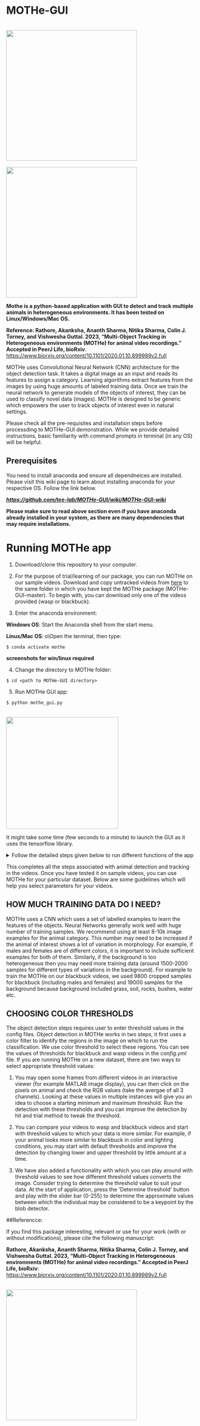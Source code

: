 # MOTHe-GUI

<br>
<img height="350" src="https://github.com/tee-lab/MOTHe-GUI/blob/master/gui_screenshots/bb_track.gif">
<br>

<br>
<img height="350" src="https://github.com/tee-lab/MOTHe-GUI/blob/master/gui_screenshots/wasp_track.gif">
<br>

**Mothe is a python-based application with GUI to detect and track multiple animals in heterogeneous environments. It has been tested on Linux/Windows/Mac OS.**

**Reference: Rathore, Akanksha, Ananth Sharma, Nitika Sharma, Colin J. Torney, and Vishwesha Guttal. 2023, “Multi-Object Tracking in Heterogeneous environments (MOTHe) for animal video recordings.” Accepted in PeerJ Life, bioRxiv**: https://www.biorxiv.org/content/10.1101/2020.01.10.899989v2.full

MOTHe uses Convolutional Neural Network (CNN) architecture for the object detection task. It takes a digital image as an input and reads its features to assign a category. Learning algorithms extract features from the images by using huge amounts of labeled training data. Once we train the neural network to generate models of the objects of interest, they can be used to classify novel data (images). MOTHe is designed to be generic which empowers the user to track objects of interest even in natural settings.

Please check all the pre-requisites and installation steps before processding to MOTHe-GUI demonstration. While we provide detailed instructions, basic familiarity with command prompts in terminal (in any OS) will be helpful.  

## Prerequisites

You need to install anaconda and ensure all dependneices are installed. Please visit this wiki page to learn about installing anaconda for your respective OS. Follow the link below.

*__https://github.com/tee-lab/MOTHe-GUI/wiki/MOTHe-GUI-wiki__*

**Please make sure to read above section even if you have anaconda already installed in your system, as there are many dependencies that may require installations.**

# Running MOTHe app

1. Download/clone this repository to your computer. 

2. For the purpose of trial/learning of our package, you can run MOTHe on our sample videos. Download and copy untracked videos from [here](https://figshare.com/s/82661a4fd39008fae445) to the same folder in which you have kept the MOTHe package (MOTHe-GUI-master). To begin with, you can download only one of the videos provided (wasp or blackbuck). 

3. Enter the anaconda environment:

**Windows OS**: Start the Anaconda shell from the start menu.

**Linux/Mac OS**: o\Open the terminal, then type: 

`$ conda activate mothe`

**screenshots for win/linux required**

4. Change the directory to MOTHe folder:

`$ cd <path to MOTHe-GUI directory>`

5. Run MOTHe GUI app:

`$ python mothe_gui.py`

<br>
<img height="300" src="https://github.com/tee-lab/MOTHe-GUI/blob/master/gui_screenshots/app_home.png">
<br>

It might take some time (few seconds to a minute) to launch the GUI as it uses the tensorflow library.

<details> 
<summary> Follow the detailed steps given below to run different functions of the app </summary>

**Step 1:** Configuration

This step is used to set parameters of MOTHe. Parameters to be set in this step are: (i) home directory, (ii) cropping size of animals in the videos, (iii) path to video files, etc. All the parameters are saved in *config.yml*.

Select the "configure" option from drop down menu and press "run" button. It will prompt you to enter the path of the MOTHe directory, select the directory and confirm. Next, it will ask you to select an example video. You can select any video from your video database, or one of the sample videos you have downloaded from [here](https://figshare.com/s/82661a4fd39008fae445). 

The next prompt is to enter the threshold values and step size for detection and tracking. The min and max threshold values depends on the specific case study (contrast between animal and background) and may take a few trial and error attempts to get it right (Read the section **Choosing color threshold** for more details). 

You will also specify a step size (no. of frames to skip for detection and tracking task). If for any reason, you want to run the detection for every n frames instead of all the frames (it can speed up the detection task significantly). To track the video without skipping any frames, enter the step size as 1.

**For learning/trial purposes,** you may choose these values:

Wasp videos: min threshold = 150, max threshold = 250, step size = 50

Blackbuck videos: min threshold = 0, max threshold = 150, step size = 50


<br>
<img height="350" src="https://github.com/tee-lab/MOTHe-GUI/blob/master/gui_screenshots/2_press_run_configure.png">
<br>

<br>
<img height="350" src="https://github.com/tee-lab/MOTHe-GUI/blob/master/gui_screenshots/3_press_ok_selecting_path.png">
<br>

<br>
<img height="350" src="https://github.com/tee-lab/MOTHe-GUI/blob/master/gui_screenshots/4_select_video_set_config.png.png">
<br>

<br>
<img height="350" src="https://github.com/tee-lab/MOTHe-GUI/blob/master/gui_screenshots/5_video_select_confirmation.png">
<br>

<br>
<img height="350" src="https://github.com/tee-lab/MOTHe-GUI/blob/master/gui_screenshots/5_video_select_confirmation.png">
<br>

<br>
<img height="350" src="https://github.com/tee-lab/MOTHe-GUI/blob/master/gui_screenshots/6_fill_in_details.png">
<br>

<br>
<img height="350" src="https://github.com/tee-lab/MOTHe-GUI/blob/master/gui_screenshots/8_post_config_confirmation.png">
<br>

A window appears during the configuration process which is a frame of the test video you have chosen. This step is to determine the size of the animal to be detected and tracked. This value also helps in the dataset generation phase. Make sure to choose the most accomodating animal on the screen to avoid occlusions and missed detections later.

Click and drag across the animal to set the animal size for the configuration. Press the **c** key once to view the cropped animal. If satisfied with the click and drag process, proceed to press the **c** key **again** to confirm and end the configuration process. You can draw multiple boxes at a time and the last box will be taken to set the crop size. If you think that wrong box size got stored, you can repeat the configuration step from start.

<br>
<img height="350" src="https://github.com/tee-lab/MOTHe-GUI/blob/master/gui_screenshots/configure.gif">
<br>

You can view the *config.yml* file created in mothe folder.

You can now select the next option from drop-down menu of MOTHe-GUI to run data generation step.


__Step 2: Data Generation__


This program will pick frames from the videos, user can click on animals or background in these images to create samples for both categories (animal and background). Examples of animal of interest will be saved in the folder **yes** and background in the folder **no**.

User needs to generate at least 8k-10k samples for each category (see section **How much training data do I need?** for detailed guidelines). One must ensure to take a wide representation of forms in which animals appears in the videos and same for the background variation. However, for the trial purpose you can generate 5-10 images in each category.

MOTHe supports only binary classification. Therefore name the classes 'yes' for positive examples and 'no' for background examples. The data generation method takes a **step size** argument as well which helps the user to keep the number of examples per video in check. (Ex: a higher step size limits the number of frames per video. if a video is very long, one can set a higher step size to skip through unwated and consecutive frames). 
**Please note that this step size is different from the one you entered in configure step, this step size allows you to generated data from widely spaced frames of the videos.**

<br>
<img height="350" src="https://github.com/tee-lab/MOTHe-GUI/blob/master/gui_screenshots/9_generate_dataset.png">
<br>

<br>
<img height="350" src="https://github.com/tee-lab/MOTHe-GUI/blob/master/gui_screenshots/10_select_video.png">
<br>


<br>
<img height="350" src="https://github.com/tee-lab/MOTHe-GUI/blob/master/gui_screenshots/12_fill_details.png">
<br>

A window appears which is a frame of the video you have chosen. Start generating data at this point.

Click at the center of the animal once. The algorithm calculates the size of the bounding box based on the config file entry. 

-Press the **s** key once to crop and store the animals once we have selected all the animals in the frame. Then it will take us to the next frame automatically. 

-Press the **n** key to proceed to the next frame if the current frame is not worth collecting data from. Any selected animals are not cropped and stored if **n** key is pressed. It just takes us to the next frame. 

-Press the **u** key if you want to undo a perticular selection that you have made. 

-Once you are done collectiong samples from a video, press **esc** key to complete the process for this video. 

<br>
<img height="350" src="https://github.com/tee-lab/MOTHe-GUI/blob/master/gui_screenshots/13_post_generation_update.png">
<br>


**Make sure to repeat this process for the 'no'.**

Select all background examples in this case, i.e. background objects, habitat, any other category of objects present in the image. 

At this point you will have two class folder with many examples to train the neural network.

<br>
<img height="350" src="https://github.com/tee-lab/MOTHe-GUI/blob/master/gui_screenshots/generate_data.gif">
<br>


You can close the data generation window now and proceed to the next step.

**Step 3: Training the CNN**

 To train the neural network, select the "train" option from the drop down menu-
 
<br>
<img height="350" src="https://github.com/tee-lab/MOTHe-GUI/blob/master/gui_screenshots/14_run_train.png">
<br>

You can see the status of this step on the terminal/shell.

After successfully training the model, two graphs appear on the screen. The loss graph starts at a higher point and if the correct learning rate is applied, it takes a drastic decline and starts to plateau out as it reaches near zero. If a very high learning rate is applied, the graph starts travelling upwards instead of downwards. If a slightly higher learning rate is applied, it will not reack a closer point towards the zero line. The accuracy curve should travel upwards sharply and plateau out. It is important to avoid over fitting of data. This can be done by using adequate variance in the examples we generate during data generation. It is also important not to have too much variance since the accuracy may go down even though the network can generalize fairly well. 

<br>
<img height="350" src="https://github.com/tee-lab/mothe/blob/master/mothe_screenshots/20_post_training_graphs.png">
<br>

<br>
<img height="350" src="https://github.com/tee-lab/mothe/blob/master/mothe_screenshots/21_stores_model.png">
<br>

After training, the model gets stored in the mothe directory as *mothe_model.h5py*. This model will be used to detect and track animals in the test videos.


**Step 4: Object detection**

This step will detect the animals (object of interest) in the video frames. As mentioned earlier, this process is done in two steps - first the code predicts the areas in which animal may be potentially present (localisation) and then these areas are passes to the network for classification task. For localisation, we need thrsholding approach which gives us regions which have animals as well as background noise.

Initiate the detection process by selecting 'detection' option and pressing the run button. It will prompt to enter the name of a test video and the model which you want to use. You can use the already trained model available in MOTHe Github repository to run detection on blackbuck or wasp videos. 

You can see the status in the terminal/shell.

<br>
<img height="350" src="https://github.com/tee-lab/MOTHe-GUI/blob/master/gui_screenshots/15_run_detection.png">
<br>

<br>
<img height="350" src="https://github.com/tee-lab/MOTHe-GUI/blob/master/gui_screenshots/16_select_video.png">
<br>

<br>
<img height="350" src="https://github.com/tee-lab/MOTHe-GUI/blob/master/gui_screenshots/18_model_selection.png">
<br>

<br>
<img height="350" src="https://github.com/tee-lab/MOTHe-GUI/blob/master/gui_screenshots/20_post_detection_update.png">
<br>

After the successful detection, a video with detections and *.csv* are generated in the mothe folder.


**STep 5: Object tracking**

This step is used to ascribe unique IDs to the detected animals and it gives us the trajectories of the animals. 
It will use the detections from previous step. Hence, the input for this step would be original video clip and *.csv* generated in the previous step.

Initiate the tracking process by selecting "track" option.  It will prompt to enter the name of a test video and the model which you want to use (**preferably the same model you selected for the detection step**).

<br>
<img height="350" src="https://github.com/tee-lab/MOTHe-GUI/blob/master/gui_screenshots/21_run_tracking.png">
<br>

<br>
<img height="350" src="https://github.com/tee-lab/MOTHe-GUI/blob/master/gui_screenshots/22_select_video.png">
<br>
<br>
<img height="350" src="https://github.com/tee-lab/MOTHe-GUI/blob/master/gui_screenshots/23_select_video_confirm.png">
<br>
<br>
<img height="350" src="https://github.com/tee-lab/MOTHe-GUI/blob/master/gui_screenshots/24_select_model.png">
<br>
<br>
<img height="350" src="https://github.com/tee-lab/MOTHe-GUI/blob/master/gui_screenshots/25_model_selection_update.png">
<br>
<br>
<img height="350" src="https://github.com/tee-lab/MOTHe-GUI/blob/master/gui_screenshots/26_tracking_complete_update.png">
<br>

You can see the status in the terminal/shell.

After the successful tracking, a tracked video and *.csv* are generated in the mothe folder.

</details>

This completes all the steps associated with animal detection and tracking in the videos. Once you have tested it on sample videos, you can use MOTHe for your particular dataset. Below are some guidelines which will help you select parameters for your videos.



## HOW MUCH TRAINING DATA DO I NEED?

MOTHe uses a CNN which uses a set of labelled examples to learn the features of the objects. Neural Networks generally work well with huge number of training samples. We recommend using at least 8-10k image examples for the animal category. This number may need to be increased if the animal of interest shows a lot of variation in morphology. For example, if males and females are of different colors, it is important to include sufficient examples for both of them. Similarly, if the background is too heterogeneous then you may need more training data (around 1500-2000 samples for different types of variations in the background).
For example to train the MOTHe on our blackbuck videos, we used 9800 cropped samples for blackbuck (including males and females) and 19000 samples for the background because background included grass, soil, rocks, bushes, water etc.


## CHOOSING COLOR THRESHOLDS

The object detection steps requires user to enter threshold values in the config files. Object detection in MOTHe works in two steps, it first uses a color filter to identify the regions in the image on which to run the classification. We use color threshold to select these regions. You can see the values of thresholds for blackbuck and wasp videos in the *config.yml* file.
If you are running MOTHe on a new dataset, there are two ways to select appropriate threshold values:

1. You may open some frames from different videos in an interactive viewer (for example MATLAB image display), you can then click on the pixels on animal and check the RGB values (take the avergae of all 3 channels). Looking at these values in multiple instances will give you an idea to choose a starting minimum and maximum threshold. 
Run the detection with these thresholds and you can improve the detection by hit and trial method to tweak the threshold.

2. You can compare your videos to wasp and blackbuck videos and start with threshold values to which your data is more similar. For example, if your animal looks more similar to blackbuck in color and lighting conditions, you may start with default thresholds and improve the detection by changing lower and upper threshold by little amount at a time.

3. We have also added a functionality with which you can play around with threshold values to see how different threshold values converts the image.
Consider trying to determine the threshold value to suit your data. At the start of application, press the 'Determine threshold' button and play with the slider bar (0-255) to determine the approximate values between which the individual may be considered to be a keypoint by the blob detector. 

##Referencce:

If you find this package interesting, relevant or use for your work (with or without modifications), please cite the following manuscript: 

**Rathore, Akanksha, Ananth Sharma, Nitika Sharma, Colin J. Torney, and Vishwesha Guttal. 2023, “Multi-Object Tracking in Heterogeneous environments (MOTHe) for animal video recordings.” Accepted in PeerJ Life, bioRxiv**: https://www.biorxiv.org/content/10.1101/2020.01.10.899989v2.full

<br>
<img height="350" src="https://github.com/tee-lab/MOTHe-GUI/blob/master/gui_screenshots/determine_threshold.gif">
<br>







